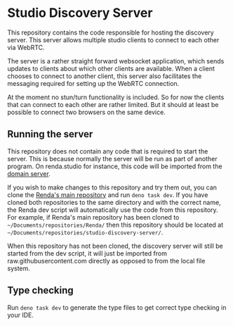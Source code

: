 # Studio Discovery Server

This repository contains the code responsible for hosting the discovery server.
This server allows multiple studio clients to connect to each other via WebRTC.

The server is a rather straight forward websocket application,
which sends updates to clients about which other clients are available.
When a client chooses to connect to another client,
this server also facilitates the messaging required for setting up the WebRTC connection.

At the moment no stun/turn functionality is included. So for now the clients that can connect to each other are rather limited.
But it should at least be possible to connect two browsers on the same device.

## Running the server

This repository does not contain any code that is required to start the server.
This is because normally the server will be run as part of another program.
On renda.studio for instance, this code will be imported from the [domain server](https://github.com/rendajs/domain-server).

If you wish to make changes to this repository and try them out,
you can clone the [Renda's main repository](https://github.com/rendajs/Renda) and run `deno task dev`.
If you have cloned both repositories to the same directory and with the correct name,
the Renda dev script will automatically use the code from this repository.
For example, if Renda's main repository has been cloned to `~/Documents/repositories/Renda/`
then this repository should be located at `~/Documents/repositories/studio-discovery-server/`.

When this repository has not been cloned, the discovery server will still be started from the dev script,
it will just be imported from raw.githubusercontent.com directly as opposed to from the local file system.

## Type checking

Run `deno task dev` to generate the type files to get correct type checking in your IDE.
